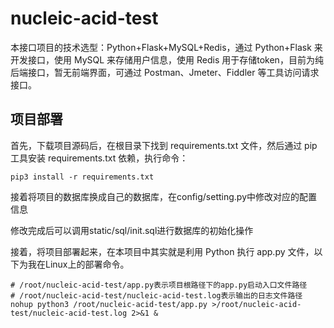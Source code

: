 # nucleic-acid-test

本接口项目的技术选型：Python+Flask+MySQL+Redis，通过 Python+Flask 来开发接口，使用 MySQL 来存储用户信息，使用 Redis 用于存储token，目前为纯后端接口，暂无前端界面，可通过 Postman、Jmeter、Fiddler 等工具访问请求接口。

## 项目部署

首先，下载项目源码后，在根目录下找到 requirements.txt 文件，然后通过 pip 工具安装 requirements.txt 依赖，执行命令：

```
pip3 install -r requirements.txt
```

接着将项目的数据库换成自己的数据库，在config/setting.py中修改对应的配置信息

修改完成后可以调用static/sql/init.sql进行数据库的初始化操作

接着，将项目部署起来，在本项目中其实就是利用 Python 执行 app.py 文件，以下为我在Linux上的部署命令。

```
# /root/nucleic-acid-test/app.py表示项目根路径下的app.py启动入口文件路径
# /root/nucleic-acid-test/nucleic-acid-test.log表示输出的日志文件路径
nohup python3 /root/nucleic-acid-test/app.py >/root/nucleic-acid-test/nucleic-acid-test.log 2>&1 &
```


